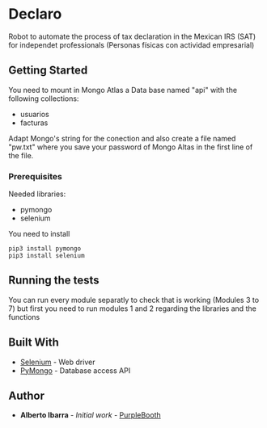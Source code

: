 # Declaro

Robot to automate the process of tax declaration in the Mexican IRS (SAT) for independet professionals (Personas físicas con actividad empresarial)

## Getting Started

You need to mount in Mongo Atlas a Data base named "api" with the following collections:
- usuarios
- facturas

Adapt Mongo's string for the conection and also create a file named "pw.txt" where you save your password of Mongo Altas in the first line of the file.

### Prerequisites

Needed libraries:

- pymongo
- selenium

You need to install

```
pip3 install pymongo
pip3 install selenium
```

## Running the tests

You can run every module separatly to check that is working (Modules 3 to 7) but first you need to run modules 1 and 2 regarding the libraries and the functions



## Built With

* [Selenium](https://selenium-python.readthedocs.io/) - Web driver
* [PyMongo](https://api.mongodb.com/python/current/) - Database access API


## Author

* **Alberto Ibarra** - *Initial work* - [PurpleBooth](https://github.com/albertoid)
